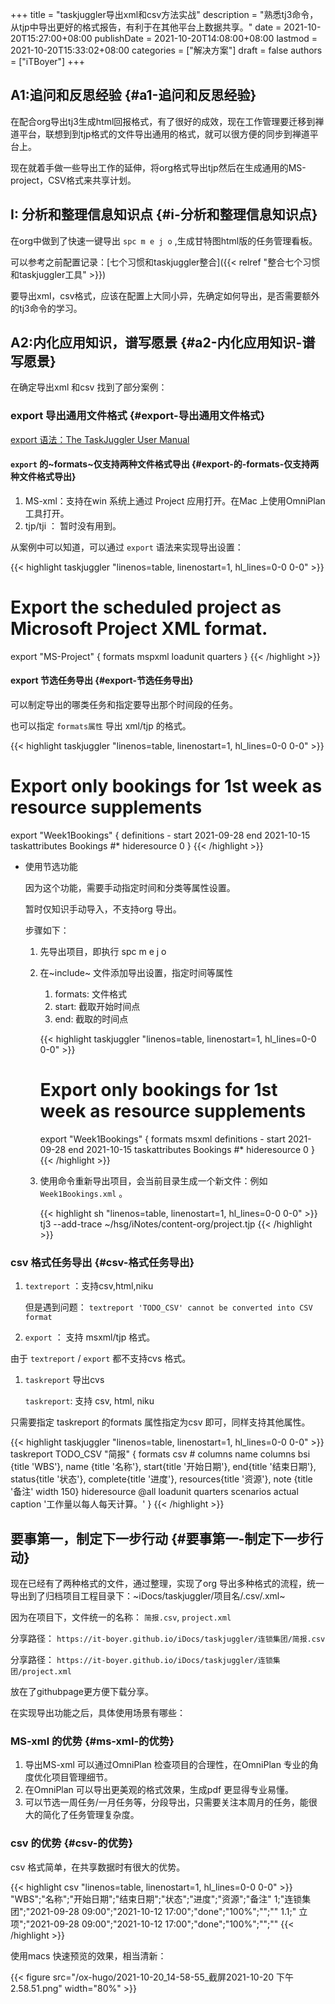 +++
title = "taskjuggler导出xml和csv方法实战"
description = "熟悉tj3命令，从tjp中导出更好的格式报告，有利于在其他平台上数据共享。"
date = 2021-10-20T15:27:00+08:00
publishDate = 2021-10-20T14:08:00+08:00
lastmod = 2021-10-20T15:33:02+08:00
categories = ["解决方案"]
draft = false
authors = ["iTBoyer"]
+++

## A1:追问和反思经验 {#a1-追问和反思经验}

在配合org导出tj3生成html回报格式，有了很好的成效，现在工作管理要迁移到禅道平台，联想到到tjp格式的文件导出通用的格式，就可以很方便的同步到禅道平台上。  

现在就着手做一些导出工作的延伸，将org格式导出tjp然后在生成通用的MS-project，CSV格式来共享计划。  


## I: 分析和整理信息知识点 {#i-分析和整理信息知识点}

在org中做到了快速一键导出 `spc m e j o` ,生成甘特图html版的任务管理看板。  

可以参考之前配置记录：[七个习惯和taskjuggler整合]({{< relref "整合七个习惯和taskjuggler工具" >}})  

要导出xml，csv格式，应该在配置上大同小异，先确定如何导出，是否需要额外的tj3命令的学习。  


## A2:内化应用知识，谱写愿景 {#a2-内化应用知识-谱写愿景}

在确定导出xml 和csv 找到了部分案例：  


### export 导出通用文件格式 {#export-导出通用文件格式}

[export 语法：The TaskJuggler User Manual](https://taskjuggler.org/tj3/manual/index.html)  


#### `export` 的~formats~仅支持两种文件格式导出 {#export-的-formats-仅支持两种文件格式导出}

1.  MS-xml：支持在win 系统上通过 Project 应用打开。在Mac 上使用OmniPlan 工具打开。
2.  tjp/tji ： 暂时没有用到。

从案例中可以知道，可以通过 `export` 语法来实现导出设置：  

{{< highlight taskjuggler "linenos=table, linenostart=1, hl_lines=0-0 0-0" >}}
# Export the scheduled project as Microsoft Project XML format.
export "MS-Project" {
  formats mspxml
  loadunit quarters
}
{{< /highlight >}}


#### export 节选任务导出 {#export-节选任务导出}

可以制定导出的哪类任务和指定要导出那个时间段的任务。  

也可以指定 `formats属性` 导出 xml/tjp 的格式。  

{{< highlight taskjuggler "linenos=table, linenostart=1, hl_lines=0-0 0-0" >}}
# Export only bookings for 1st week as resource supplements
export "Week1Bookings" {
  definitions -
  start 2021-09-28
  end 2021-10-15
  taskattributes Bookings #*
  hideresource 0
}
{{< /highlight >}}

<!--list-separator-->

-  使用节选功能

    因为这个功能，需要手动指定时间和分类等属性设置。  
    
    暂时仅知识手动导入，不支持org 导出。  
    
    步骤如下：  
    
    1.  先导出项目，即执行 spc m e j o
    2.  在~include~ 文件添加导出设置，指定时间等属性  
        
        1.  formats: 文件格式
        2.  start: 截取开始时间点
        3.  end: 截取的时间点
        
        <!--listend-->
        
        {{< highlight taskjuggler "linenos=table, linenostart=1, hl_lines=0-0 0-0" >}}
           # Export only bookings for 1st week as resource supplements
           export "Week1Bookings" {
               formats msxml
             definitions -
             start 2021-09-28
             end 2021-10-15
             taskattributes Bookings #*
             hideresource 0
           }
        {{< /highlight >}}
    3.  使用命令重新导出项目，会当前目录生成一个新文件：例如 `Week1Bookings.xml` 。  
        
        {{< highlight sh "linenos=table, linenostart=1, hl_lines=0-0 0-0" >}}
           tj3 --add-trace ~/hsg/iNotes/content-org/project.tjp
        {{< /highlight >}}


### csv 格式任务导出 {#csv-格式任务导出}

1.  `textreport` ：支持csv,html,niku  
    
    但是遇到问题： `textreport 'TODO_CSV' cannot be converted into CSV format`

2.  `export` ： 支持 msxml/tjp 格式。

由于 `textreport` / `export` 都不支持cvs 格式。  

1.  `taskreport` 导出cvs  
    
    `taskreport`: 支持 csv, html, niku

只需要指定 taskreport 的formats 属性指定为csv 即可，同样支持其他属性。  

{{< highlight taskjuggler "linenos=table, linenostart=1, hl_lines=0-0 0-0" >}}
taskreport TODO_CSV "简报" {
    formats csv
    # columns name
    columns bsi {title 'WBS'},
            name {title '名称'},
            start{title '开始日期'},
            end{title '结束日期'},
            status{title '状态'},
            complete{title '进度'},
            resources{title '资源'},
            note {title '备注' width 150}
    hideresource @all
    loadunit quarters
    scenarios actual
    caption '工作量以每人每天计算。'
}
{{< /highlight >}}


## 要事第一，制定下一步行动 {#要事第一-制定下一步行动}

现在已经有了两种格式的文件，通过整理，实现了org 导出多种格式的流程，统一导出到了归档项目工程目录下：~iDocs/taskjuggler/项目名/.csv/.xml~  

因为在项目下，文件统一的名称： `简报.csv`, `project.xml`  

分享路径： `https://it-boyer.github.io/iDocs/taskjuggler/连锁集团/简报.csv`  

分享路径： `https://it-boyer.github.io/iDocs/taskjuggler/连锁集团/project.xml`  

放在了githubpage更方便下载分享。  

在实现导出功能之后，具体使用场景有哪些：  


### MS-xml 的优势 {#ms-xml-的优势}

1.  导出MS-xml 可以通过OmniPlan 检查项目的合理性，在OmniPlan 专业的角度优化项目管理细节。
2.  在OmniPlan 可以导出更美观的格式效果，生成pdf 更显得专业易懂。
3.  可以节选一周任务/一月任务等，分段导出，只需要关注本周月的任务，能很大的简化了任务管理复杂度。


### csv 的优势 {#csv-的优势}

csv 格式简单，在共享数据时有很大的优势。  

{{< highlight csv "linenos=table, linenostart=1, hl_lines=0-0 0-0" >}}
"WBS";"名称";"开始日期";"结束日期";"状态";"进度";"资源";"备注"
1;"连锁集团";"2021-09-28 09:00";"2021-10-12 17:00";"done";"100%";"";""
1.1;"  立项";"2021-09-28 09:00";"2021-10-12 17:00";"done";"100%";"";""
{{< /highlight >}}

使用macs 快速预览的效果，相当清新：  

{{< figure src="/ox-hugo/2021-10-20_14-58-55_截屏2021-10-20 下午2.58.51.png" width="80%" >}}
